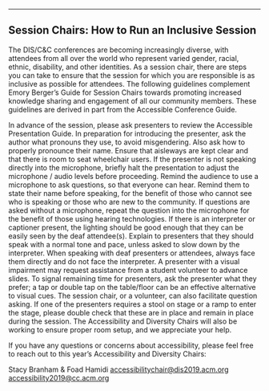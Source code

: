 ------
Session Chairs: How to Run an Inclusive Session
-----

The DIS/C&C conferences are becoming increasingly diverse, with attendees from all over the world who represent varied gender, racial, ethnic, disability, and other identities. As a session chair, there are steps you can take to ensure that the session for which you are responsible is as inclusive as possible for attendees. The following guidelines complement Emory Berger’s Guide for Session Chairs towards promoting increased knowledge sharing and engagement of all our community members. These guidelines are derived in part from the Accessible Conference Guide.

In advance of the session, please ask presenters to review the Accessible Presentation Guide.
In preparation for introducing the presenter, ask the author what pronouns they use, to avoid misgendering. Also ask how to properly pronounce their name.
Ensure that aisleways are kept clear and that there is room to seat wheelchair users.
If the presenter is not speaking directly into the microphone, briefly halt the presentation to adjust the microphone / audio levels before proceeding.
Remind the audience to use a microphone to ask questions, so that everyone can hear. Remind them to state their name before speaking, for the benefit of those who cannot see who is speaking or those who are new to the community. If questions are asked without a microphone, repeat the question into the microphone for the benefit of those using hearing technologies.
If there is an interpreter or captioner present, the lighting should be good enough that they can be easily seen by the deaf attendee(s). Explain to presenters that they should speak with a normal tone and pace, unless asked to slow down by the interpreter. When speaking with deaf presenters or attendees, always face them directly and do not face the interpreter.
A presenter with a visual impairment may request assistance from a student volunteer to advance slides. To signal remaining time for presenters, ask the presenter what they prefer; a tap or double tap on the table/floor can be an effective alternative to visual cues. The session chair, or a volunteer, can also facilitate question asking.
If one of the presenters requires a stool on stage or a ramp to enter the stage, please double check that these are in place and remain in place during the session. The Accessibility and Diversity Chairs will also be working to ensure proper room setup, and we appreciate your help.

If you have any questions or concerns about accessibility, please feel free to reach out to this year’s Accessibility and Diversity Chairs:

Stacy Branham & Foad Hamidi
accessibilitychair@dis2019.acm.org
accessibility2019@cc.acm.org
